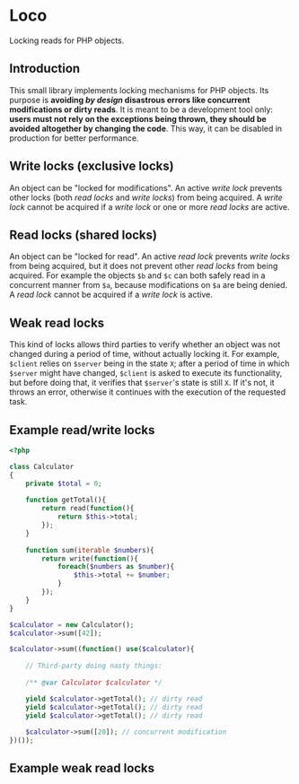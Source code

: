 # Loco

Locking reads for PHP objects.

## Introduction 

This small library implements locking mechanisms for PHP objects. Its purpose is **avoiding
_by design_ disastrous errors like concurrent modifications or dirty reads**. It is meant
to be a development tool only: **users must not rely on the exceptions being thrown, they
should be avoided altogether by changing the code**. This way, it can be disabled in
production for better performance.

## Write locks (exclusive locks)

An object can be "locked for modifications". An active _write lock_ prevents other locks
(both _read locks_ and _write locks_) from being acquired. A _write lock_ cannot be acquired
if a _write lock_ or one or more _read locks_ are active.

## Read locks (shared locks)

An object can be "locked for read". An active _read lock_ prevents _write locks_ from being
acquired, but it does not prevent other _read locks_ from being acquired. For example the
objects `$b` and `$c` can both safely read in a concurrent manner from `$a`, because
modifications on `$a` are being denied. A _read lock_ cannot be acquired if a _write lock_
is active.

## Weak read locks

This kind of locks allows third parties to verify whether an object was not changed during
a period of time, without actually locking it. For example, `$client` relies on `$server`
being in the state `X`; after a period of time in which `$server` might have changed,
`$client` is asked to execute its functionality, but before doing that, it verifies that
`$server`'s state is still `X`. If it's not, it throws an error, otherwise it continues with
the execution of the requested task.

## Example read/write locks

```php
<?php

class Calculator
{
    private $total = 0;
        
    function getTotal(){
        return read(function(){
            return $this->total;
        });
    }
    
    function sum(iterable $numbers){
        return write(function(){
            foreach($numbers as $number){
                $this->total += $number;
            }
        });
    }
}

$calculator = new Calculator();
$calculator->sum([42]);

$calculator->sum((function() use($calculator){
    
    // Third-party doing nasty things:
    
    /** @var Calculator $calculator */

    yield $calculator->getTotal(); // dirty read
    yield $calculator->getTotal(); // dirty read
    yield $calculator->getTotal(); // dirty read
    
    $calculator->sum([20]); // concurrent modification
})());
```

## Example weak read locks 

```php

```








